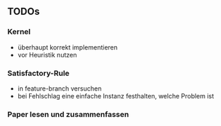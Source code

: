 ## TODOs

### Kernel

- überhaupt korrekt implementieren
- vor Heuristik nutzen

### Satisfactory-Rule

- in feature-branch versuchen
- bei Fehlschlag eine einfache Instanz festhalten, welche Problem ist

### Paper lesen und zusammenfassen

